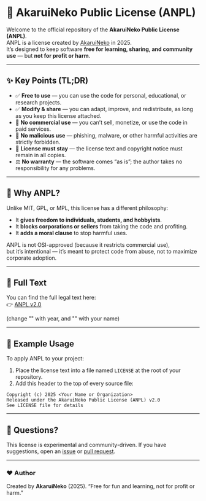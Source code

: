 # 🐾 AkaruiNeko Public License (ANPL)

Welcome to the official repository of the **AkaruiNeko Public License (ANPL)**.  
ANPL is a license created by [AkaruiNeko](https://github.com/AkaruiNekoOFF) in 2025.  
It’s designed to keep software **free for learning, sharing, and community use** — but **not for profit or harm**.

---

## ✨ Key Points (TL;DR)

- ✅ **Free to use** — you can use the code for personal, educational, or research projects.  
- ✅ **Modify & share** — you can adapt, improve, and redistribute, as long as you keep this license attached.  
- 🚫 **No commercial use** — you can’t sell, monetize, or use the code in paid services.  
- 🚫 **No malicious use** — phishing, malware, or other harmful activities are strictly forbidden.  
- 📜 **License must stay** — the license text and copyright notice must remain in all copies.  
- ⚖️ **No warranty** — the software comes “as is”; the author takes no responsibility for any problems.  

---

## 📖 Why ANPL?

Unlike MIT, GPL, or MPL, this license has a different philosophy:  
- It **gives freedom to individuals, students, and hobbyists**.  
- It **blocks corporations or sellers** from taking the code and profiting.  
- It **adds a moral clause** to stop harmful uses.  

ANPL is not OSI-approved (because it restricts commercial use),  
but it’s intentional — it’s meant to protect code from abuse, not to maximize corporate adoption.  

---

## 🧾 Full Text

You can find the full legal text here:  
👉 [ANPL v2.0](./LICENSE-TEMPLATE.md)

(change "<year>" with year, and "<name>" with your name)

---

## 📌 Example Usage

To apply ANPL to your project:  

1. Place the license text into a file named `LICENSE` at the root of your repository.  
2. Add this header to the top of every source file:  

```text
Copyright (c) 2025 <Your Name or Organization>
Released under the AkaruiNeko Public License (ANPL) v2.0
See LICENSE file for details
````

---

## 💬 Questions?

This license is experimental and community-driven.
If you have suggestions, open an [issue](../../issues) or [pull request](../../pulls).

---

### ❤️ Author

Created by **AkaruiNeko** (2025).
“Free for fun and learning, not for profit or harm.”
